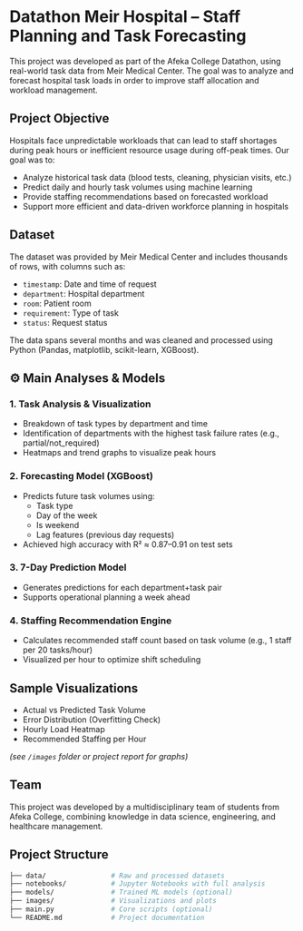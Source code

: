 # Datathon Meir Hospital – Staff Planning and Task Forecasting

This project was developed as part of the Afeka College Datathon, using real-world task data from Meir Medical Center. The goal was to analyze and forecast hospital task loads in order to improve staff allocation and workload management.

## Project Objective

Hospitals face unpredictable workloads that can lead to staff shortages during peak hours or inefficient resource usage during off-peak times. Our goal was to:

- Analyze historical task data (blood tests, cleaning, physician visits, etc.)
- Predict daily and hourly task volumes using machine learning
- Provide staffing recommendations based on forecasted workload
- Support more efficient and data-driven workforce planning in hospitals

## Dataset

The dataset was provided by Meir Medical Center and includes thousands of rows, with columns such as:
- `timestamp`: Date and time of request  
- `department`: Hospital department  
- `room`: Patient room  
- `requirement`: Type of task  
- `status`: Request status  

The data spans several months and was cleaned and processed using Python (Pandas, matplotlib, scikit-learn, XGBoost).

## ⚙️ Main Analyses & Models

### 1. Task Analysis & Visualization
- Breakdown of task types by department and time
- Identification of departments with the highest task failure rates (e.g., partial/not_required)
- Heatmaps and trend graphs to visualize peak hours

### 2. Forecasting Model (XGBoost)
- Predicts future task volumes using:
  - Task type
  - Day of the week
  - Is weekend
  - Lag features (previous day requests)
- Achieved high accuracy with R² ≈ 0.87–0.91 on test sets

### 3. 7-Day Prediction Model
- Generates predictions for each department+task pair
- Supports operational planning a week ahead

### 4. Staffing Recommendation Engine
- Calculates recommended staff count based on task volume (e.g., 1 staff per 20 tasks/hour)
- Visualized per hour to optimize shift scheduling

## Sample Visualizations

- Actual vs Predicted Task Volume  
- Error Distribution (Overfitting Check)  
- Hourly Load Heatmap  
- Recommended Staffing per Hour

*(see `/images` folder or project report for graphs)*

## Team

This project was developed by a multidisciplinary team of students from Afeka College, combining knowledge in data science, engineering, and healthcare management.

## Project Structure

```bash
├── data/                # Raw and processed datasets
├── notebooks/           # Jupyter Notebooks with full analysis
├── models/              # Trained ML models (optional)
├── images/              # Visualizations and plots
├── main.py              # Core scripts (optional)
└── README.md            # Project documentation
